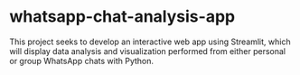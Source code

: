 # whatsapp-chat-analysis-app
This project seeks to develop an interactive web app using Streamlit, which will display data analysis and visualization performed from either personal or group WhatsApp chats with Python.
